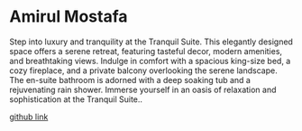 # Amirul Mostafa
 Step into luxury and tranquility at the Tranquil Suite. This elegantly designed space offers a serene retreat, featuring tasteful decor, modern amenities, and breathtaking views. Indulge in comfort with a spacious king-size bed, a cozy fireplace, and a private balcony overlooking the serene landscape. The en-suite bathroom is adorned with a deep soaking tub and a rejuvenating rain shower. Immerse yourself in an oasis of relaxation and sophistication at the Tranquil Suite..

[github link](https://github.com/AmirulMos/bootstrap)